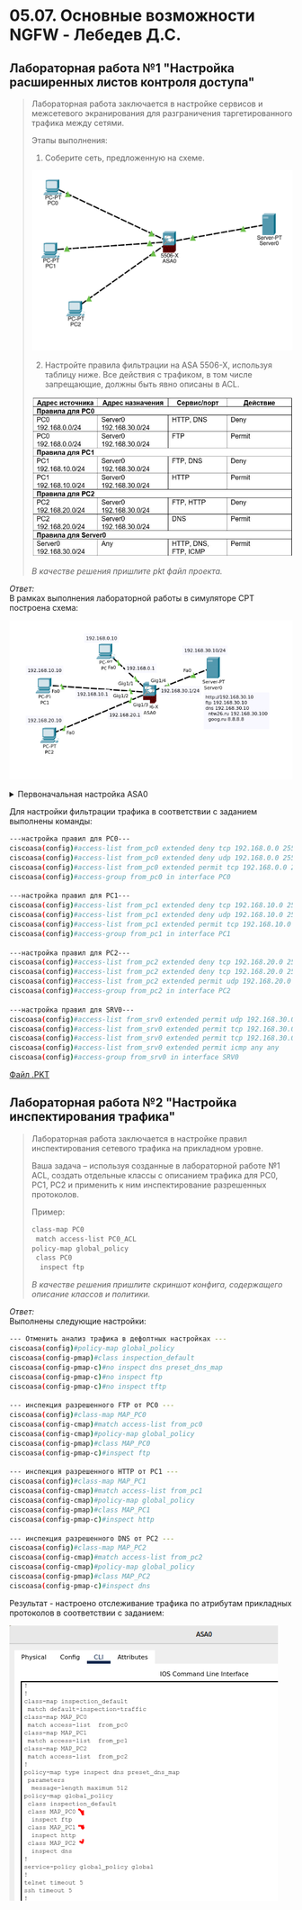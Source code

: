 # 05.07. Основные возможности NGFW - Лебедев Д.С.
## Лабораторная работа №1 "Настройка расширенных листов контроля доступа"
> Лабораторная работа заключается в настройке сервисов и межсетевого экранирования для разграничения таргетированного трафика между сетями.
> 
> Этапы выполнения:
> 
> 1. Соберите сеть, предложенную на схеме.
> 
> ![](_att/0507-00-01.png)
> 
> 2. Настройте правила фильтрации на ASA 5506-X, используя таблицу ниже. Все действия с трафиком, в том числе запрещающие, должны быть явно описаны в ACL.
> 
> ![](_att/0507-00-02.jpg)
> 
> *В качестве решения пришлите pkt файл проекта.*

*Ответ:*  
В рамках выполнения лабораторной работы в симуляторе CPT построена схема:

![](_att/0507-01-00.png)

<details>
<summary>Первоначальная настройка ASA0</summary>

```sh
ciscoasa(config)#int gi1/1
ciscoasa(config-if)#nameif PC0
ciscoasa(config-if)#ip addr 192.168.0.1 255.255.255.0
ciscoasa(config-if)#no sh

ciscoasa(config-if)#int gi1/2
ciscoasa(config-if)#nameif PC1
ciscoasa(config-if)#ip addr 192.168.10.1 255.255.255.0
ciscoasa(config-if)#no sh

ciscoasa(config-if)#int gi1/3
ciscoasa(config-if)#nameif PC2
ciscoasa(config-if)#ip addr 192.168.20.1 255.255.255.0
ciscoasa(config-if)#no sh

ciscoasa(config-if)#int gi1/4
ciscoasa(config-if)#nameif SRV0
ciscoasa(config-if)#ip addr 192.168.30.1 255.255.255.0
ciscoasa(config-if)#no sh

---статические маршруты---
ciscoasa(config)#route SRV0 0.0.0.0 0.0.0.0 192.168.30.10
ciscoasa(config)#route PC0 192.168.0.0 255.255.255.0 192.168.0.10
ciscoasa(config)#route PC1 192.168.10.0 255.255.255.0 192.168.10.10
ciscoasa(config)#route PC2 192.168.20.0 255.255.255.0 192.168.20.10
```
</details>

Для настройки фильтрации трафика в соответствии с заданием выполнены команды:

```sh
---настройка правил для PC0---
ciscoasa(config)#access-list from_pc0 extended deny tcp 192.168.0.0 255.255.255.0 host 192.168.30.10 eq www
ciscoasa(config)#access-list from_pc0 extended deny udp 192.168.0.0 255.255.255.0 host 192.168.30.10 eq domain
ciscoasa(config)#access-list from_pc0 extended permit tcp 192.168.0.0 255.255.255.0 host 192.168.30.10 eq ftp
ciscoasa(config)#access-group from_pc0 in interface PC0

---настройка правил для PC1---
ciscoasa(config)#access-list from_pc1 extended deny tcp 192.168.10.0 255.255.255.0 host 192.168.30.10 eq ftp
ciscoasa(config)#access-list from_pc1 extended deny udp 192.168.10.0 255.255.255.0 host 192.168.30.10 eq domain
ciscoasa(config)#access-list from_pc1 extended permit tcp 192.168.10.0 255.255.255.0 host 192.168.30.10 eq www
ciscoasa(config)#access-group from_pc1 in interface PC1

---настройка правил для PC2---
ciscoasa(config)#access-list from_pc2 extended deny tcp 192.168.20.0 255.255.255.0 host 192.168.30.10 eq ftp
ciscoasa(config)#access-list from_pc2 extended deny tcp 192.168.20.0 255.255.255.0 host 192.168.30.10 eq www
ciscoasa(config)#access-list from_pc2 extended permit udp 192.168.20.0 255.255.255.0 host 192.168.30.10 eq domain
ciscoasa(config)#access-group from_pc2 in interface PC2

---настройка правил для SRV0---
ciscoasa(config)#access-list from_srv0 extended permit udp 192.168.30.0 255.255.255.0 any eq domain
ciscoasa(config)#access-list from_srv0 extended permit tcp 192.168.30.0 255.255.255.0 any eq www
ciscoasa(config)#access-list from_srv0 extended permit tcp 192.168.30.0 255.255.255.0 any eq ftp
ciscoasa(config)#access-list from_srv0 extended permit icmp any any
ciscoasa(config)#access-group from_srv0 in interface SRV0
```

[Файл .PKT](_attachments/0507-00-01.pkt)
## Лабораторная работа №2 "Настройка инспектирования трафика"
> Лабораторная работа заключается в настройкe правил инспектирования сетевого трафика на прикладном уровне.
> 
> Ваша задача – используя созданные в лабораторной работе №1 ACL, создать отдельные классы с описанием трафика для PC0, PC1, PC2 и применить к ним инспектирование разрешенных протоколов.
> 
> Пример:
> 
> ```sh
> class-map PC0      
>  match access-list PC0_ACL      
> policy-map global_policy      
>  class PC0      
>   inspect ftp
> ```
> 
> *В качестве решения пришлите скриншот конфига, содержащего описание классов и политики.*

*Ответ:*  
Выполнены следующие настройки:

```sh
--- Отменить анализ трафика в дефолтных настройках --- 
ciscoasa(config)#policy-map global_policy
ciscoasa(config-pmap)#class inspection_default
ciscoasa(config-pmap-c)#no inspect dns preset_dns_map
ciscoasa(config-pmap-c)#no inspect ftp
ciscoasa(config-pmap-c)#no inspect tftp

--- инспекция разрешенного FTP от PC0 ---
ciscoasa(config)#class-map MAP_PC0
ciscoasa(config-cmap)#match access-list from_pc0
ciscoasa(config-cmap)#policy-map global_policy
ciscoasa(config-pmap)#class MAP_PC0
ciscoasa(config-pmap-c)#inspect ftp

--- инспекция разрешенного HTTP от PC1 ---
ciscoasa(config)#class-map MAP_PC1
ciscoasa(config-cmap)#match access-list from_pc1
ciscoasa(config-cmap)#policy-map global_policy
ciscoasa(config-pmap)#class MAP_PC1
ciscoasa(config-pmap-c)#inspect http

--- инспекция разрешенного DNS от PC2 ---
ciscoasa(config)#class-map MAP_PC2
ciscoasa(config-cmap)#match access-list from_pc2
ciscoasa(config-cmap)#policy-map global_policy
ciscoasa(config-pmap)#class MAP_PC2
ciscoasa(config-pmap-c)#inspect dns
```

Результат - настроено отслеживание трафика по атрибутам прикладных протоколов в соответствии с заданием:

![](_att/0507-02-01.png)
